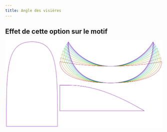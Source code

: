 ```yaml
---
title: Angle des visières
---
```



## Effet de cette option sur le motif
![Cette image montre l'effet de cette option en superposant plusieurs variantes qui ont une valeur différente pour cette option](holmes_brimangle_sample.svg "Effet de cette option sur le motif")